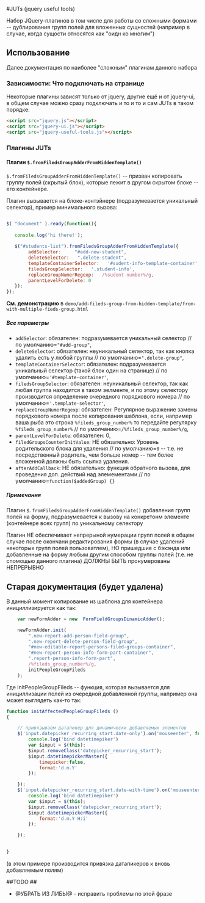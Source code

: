 #JUTs (jquery useful tools)

Набор JQuery-плагинов в том числе для работы со сложными формами --
дублирования групп полей для вложенных сущностей (например в случае,
когда сущости относятся как "оидн ко многим")

## Использование ##

Далее документация по наиболее "сложным" плагинам данного набора

### Зависимости: Что подключать на странице  ###

Некоторые плагины зависят только от jquery, другие ещё и от jquery-ui, 
в общем случае можно сразу подключать и то и то и сам JUTs в таком порядке:

```html
<script src="jquery.js"></script> 
<script src="jquery-ui.js"></script> 
<script src="jquery-useful-tools.js"></script> 
```

### Плагины JUTs ###


#### Плагин `$.fromFiledsGroupAdderFromHiddenTemplate()` ####

`$.fromFiledsGroupAdderFromHiddenTemplate()` -- призван копировать группу полей (скрытый блок), 
которые лежит в другом скрытом блоке -- его контейнере.


Плагин вызывается на блоке-контэйнере (подразумевается уникальный селектор), пример минимального вызова:
```javascript

$( "document" ).ready(function(){
  
   console.log('hi there!');
   
   $("#students-list").fromFiledsGroupAdderFromHiddenTemplate({
        addSelector:     "#add-new-student",
        deleteSelector:   ".delete-student",
        templateContainerSelector:   '#sudent-info-template-container',
        filedsGroupSelector:   '.student-info',
        replaceGroupNumerRegexp:   /%sudent-number%/g,
        parentLevelForDelete: 0
   });
});

```

**См. демонстрацию** в `demo/add-fileds-group-from-hidden-template/from-with-multiple-fieds-group.html`

##### Все параметры ######


* `addSelector`:     обязателен: подразумевается уникальный селектор  //  по умолчанию=`"#add-group"`,
* `deleteSelector`:  обязателен: неуникальный селектор, так как кнопка удалить есть у любой группы //  по умолчанию=`".delete-group"`,
* `templateContainerSelector`:  обязателен:  подразумевается уникальный селектор (такой блок один на странице)  //  по умолчанию=`'#template-container'`,
* `filedsGroupSelector`:  обязателен: неуникальный селектор, так как любая группа находится в таком эелменте, и 
по этому селектору производится определение очередного порядкового номера  //  по умолчанию=`'.template-selector'`,
* `replaceGroupNumerRegexp`: обязателен: Регулярное выражение замены порядкового номера после копирования шаблона,
если, например ваша рыба это строка `%fileds_group_number%` то передайте регулярку `%fileds_group_number%`  //   по умолчанию=`/%fileds_group_number%/g`,
* `parentLevelForDelete`: обязателен: 0, 
* `filedGroupsCounterInitValue`: НЕ обязательно: Уровень родительского блока для удаления  // по умолчанию=`0` 
   -- т.е. не посредственный родитель, чем больше номер -- тем более вложенной должны быть ссылка удаления.
* `afterAddCallback`:  НЕ обязательно: функция обратного вызова, для проведения доп. действий над элемементами // по умолчанию=`function($addedGroup) {}` 

##### Примечания ######

Плагин `$.fromFiledsGroupAdderFromHiddenTemplate()` добавления групп полей на форму,
подразумевается к вызову на конкретонм элементе (контейнере всех групп)
по уникальному селектору

Плагин НЕ обеспечивает непрерыной нумерации групп полей
в общем случае после окончани редактирования формы
(в случае удалений некоторых групп полей пользоватлем),
НО пришедшие с бэкэнда или добавленные на форму любым другим
способом группы полей (т.е. не спомощью данного плагина)
ДОЛЖНЫ БЫТЬ пронумерованы НЕПРЕРЫВНО




##  Старая документация (будет удалена) ##
В данный момент копирование из шаблона для контейнера инициллизируется как так:

```javascript
    var newFormAdder = new  FormFieldGroupsDinamicAdder();

    newFormAdder.init(
        ".new-report-add-person-field-group",
        ".new-report-delete-person-field-group",
        "#new-editable-report-persons-filed-groups-container",
        "#new-report-person-info-form-part-container",
        ".report-person-info-form-part",
        /%fileds_group_number%/g,
        initPeopleGroupFileds
    );
```

Где initPeopleGroupFileds -- функция, которая вызывается для инициллизации
полей из очередной добавленной группы, например она может выглядеть как-то так:

```javascript
function initAffectedPeopleGroupFileds ()
{

    // привязываем датапикер для динамически добавляемых элементов
    $('input.datepicker_recurring_start.date-only').on('mouseenter', function(){
        console.log('bind datetimepiker')
        var $input = $(this);
        $input.removeClass('datepicker_recurring_start');
        $input.datetimepickerMaster({
            timepicker:false,
            format:'d.m.Y'
        });

    });
    $('input.datepicker_recurring_start.date-with-time').on('mouseenter', function(){
        console.log('bind datetimepiker')
        var $input = $(this);
        $input.removeClass('datepicker_recurring_start');
        $input.datetimepickerMaster({
            format:'d.m.Y H:i'
        });

    });

    
}
``` 

(в этом примере производится привязка датапикеров к вновь добавляемым полям)


##TODO ##

* @УБРАТЬ ИЗ ЛИБЫ@ - исправить проблемы по этой фразе

